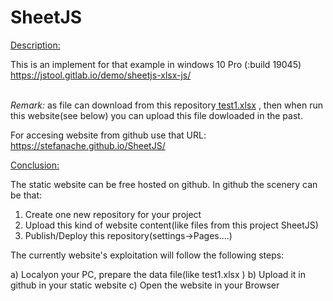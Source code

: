 # SheetJS
<a href="https://stefanache.github.io/SheetJS/">Description:</a>

This is an implement for that example in windows 10 Pro (:build 19045)
  https://jstool.gitlab.io/demo/sheetjs-xlsx-js/
  
<br/><i>Remark:</i>
as file can download from this repository[ test1.xlsx](https://github.com/stefanache/SheetJS/blob/main/test1.xlsx) , 
then when run this website(see below) you can upload this file dowloaded in the past.

For accesing website from github use that URL:
  https://stefanache.github.io/SheetJS/

<a href="https://stefanache.github.io/SheetJS/">Conclusion:</a>

The static website can be free hosted on github.
In github the scenery can be that:
1) Create one new repository for your project
2) Upload this kind of website content(like files from this project SheetJS)
3) Publish/Deploy this repository(settings->Pages....)

   
The currently website's exploitation will follow the following steps:

a) Localyon your PC, prepare the data file(like test1.xlsx )
b) Upload it in github in your static website
c) Open the website in your Browser
